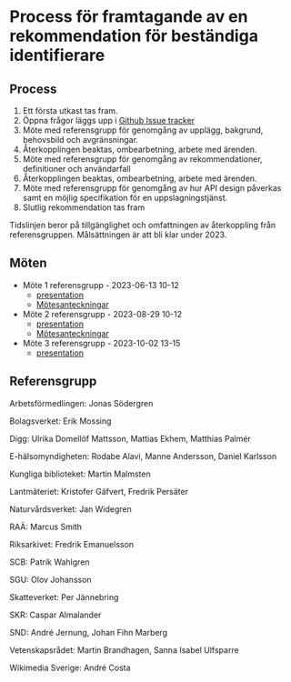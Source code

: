 # Process för framtagande av en rekommendation för beständiga identifierare

## Process
1. Ett första utkast tas fram.
2. Öppna frågor läggs upp i [Github Issue tracker](https://github.com/diggsweden/persistent-identifiers-investigation/issues)
3. Möte med referensgrupp för genomgång av upplägg, bakgrund, behovsbild och avgränsningar.
4. Återkopplingen beaktas, ombearbetning, arbete med ärenden.
5. Möte med referensgrupp för genomgång av rekommendationer, definitioner och användarfall 
6. Återkopplingen beaktas, ombearbetning, arbete med ärenden.
7. Möte med referensgrupp för genomgång av hur API design påverkas samt en möjlig specifikation för en uppslagningstjänst.
8. Slutlig rekommendation tas fram

Tidslinjen beror på tillgänglighet och omfattningen av återkoppling från referensgruppen. Målsättningen är att bli klar under 2023. 

## Möten
* Möte 1 referensgrupp - 2023-06-13 10-12
    * [presentation](https://docs.google.com/presentation/d/1qQ0IGlCArJ-XYTSKH8VXA05DgF3ryPEX6yxzV3HS-us/edit?usp=sharing)
    * [Mötesanteckningar](anteckningar-1.pdf) 
* Möte 2 referensgrupp - 2023-08-29 10-12
    * [presentation](https://docs.google.com/presentation/d/1gM537vD3Efx2GYqDTShqULy77_SKXTrN7tbEoAXs1uU/edit?usp=sharing)
    * [Mötesanteckningar](anteckningar-2.pdf) 
* Möte 3 referensgrupp - 2023-10-02 13-15
    * [presentation](https://docs.google.com/presentation/d/1CFM-BFJ5M_UpEHguwd1sWrTT70RXSeziV2GO_D4i3Yg/edit?usp=sharing)

## Referensgrupp

Arbetsförmedlingen: Jonas Södergren

Bolagsverket: Erik Mossing

Digg: Ulrika Domellöf Mattsson, Mattias Ekhem, Matthias Palmér

E-hälsomyndigheten: Rodabe Alavi, Manne Andersson, Daniel Karlsson

Kungliga biblioteket: Martin Malmsten

Lantmäteriet: Kristofer Gäfvert, Fredrik Persäter

Naturvårdsverket: Jan Widegren

RAÄ: Marcus Smith

Riksarkivet: Fredrik Emanuelsson

SCB: Patrik Wahlgren

SGU: Olov Johansson

Skatteverket: Per Jännebring 

SKR: Caspar Almalander

SND: André Jernung, Johan Fihn Marberg

Vetenskapsrådet: Martin Brandhagen, Sanna Isabel Ulfsparre

Wikimedia Sverige: André Costa

